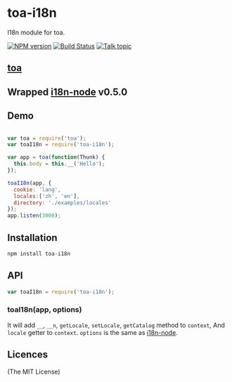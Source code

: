 toa-i18n
====
I18n module for toa.

[![NPM version][npm-image]][npm-url]
[![Build Status][travis-image]][travis-url]
[![Talk topic][talk-image]][talk-url]

## [toa](https://github.com/toajs/toa)

## Wrapped [i18n-node](https://github.com/mashpie/i18n-node) v0.5.0

## Demo

```js

var toa = require('toa');
var toaI18n = require('toa-i18n');

var app = toa(function(Thunk) {
  this.body = this.__('Hello');
});

toaI18n(app, {
  cookie: 'lang',
  locales:['zh', 'en'],
  directory: './examples/locales'
});
app.listen(3000);
```

## Installation

```bash
npm install toa-i18n
```

## API

```js
var toaI18n = require('toa-i18n');
```
### toaI18n(app, options)

It will add `__`, `__n`, `getLocale`, `setLocale`, `getCatalog` method to `context`, And `locale` getter to `context`.
`options` is the same as [i18n-node](https://github.com/mashpie/i18n-node).

## Licences
(The MIT License)

[npm-url]: https://npmjs.org/package/toa-i18n
[npm-image]: http://img.shields.io/npm/v/toa-i18n.svg

[travis-url]: https://travis-ci.org/toajs/toa-i18n
[travis-image]: http://img.shields.io/travis/toajs/toa-i18n.svg

[talk-url]: https://guest.talk.ai/rooms/a6a9331024
[talk-image]: https://img.shields.io/talk/t/a6a9331024.svg
